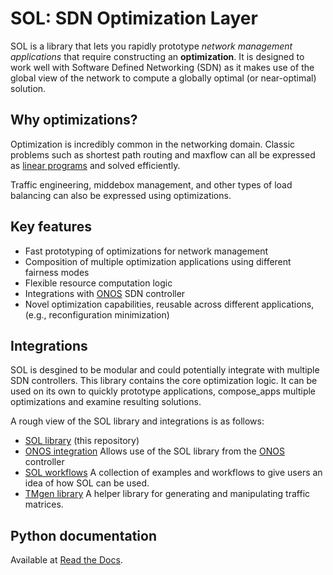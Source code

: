 SOL: SDN Optimization Layer
===========================

SOL is a library that lets you rapidly prototype *network management applications* that require constructing an **optimization**. It is designed to work well with Software Defined Networking (SDN) as it makes use of the global view of the network to compute a globally optimal (or near-optimal) solution.

Why optimizations?
------------------

Optimization is incredibly common in the networking domain. Classic problems such as shortest path routing and maxflow can all be expressed as [linear programs](https://en.wikipedia.org/wiki/Linear_programming) and solved efficiently.

Traffic engineering, middebox management, and other types of load balancing can also be expressed using optimizations.

Key features
------------

-   Fast prototyping of optimizations for network management
-   Composition of multiple optimization applications using different fairness modes
-   Flexible resource computation logic
-   Integrations with [ONOS](http://onosproject.org/) SDN controller
-   Novel optimization capabilities, reusable across different applications,
    (e.g., reconfiguration minimization)

Integrations
------------

SOL is desgined to be modular and could potentially integrate with multiple SDN controllers. This library contains the core optimization logic. It can be used on its own to quickly prototype applications, compose\_apps multiple optimizations and examine resulting solutions.

A rough view of the SOL library and integrations is as follows:

-   [SOL library](https://github.com/progwriter/SOL) (this repository)
-   [ONOS integration](https://github.com/progwriter/sol-onos) Allows use of the SOL library from the
    [ONOS](http://onosproject.org/) controller
-   [SOL workflows](https://github.com/progwriter/SOL-workflows) A collection of examples and workflows to give users an idea of how SOL can be used.
-   [TMgen library](https://github.com/progwriter/tmgen) A helper library for generating and manipulating traffic matrices.

Python documentation
--------------------

Available at [Read the Docs].

[Read the Docs]: http://sol.readthedocs.io/
